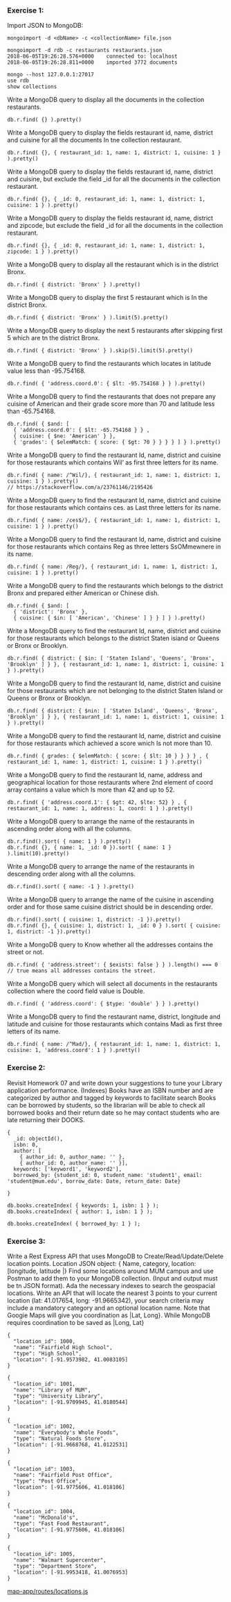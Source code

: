 ### Exercise 1:
Import JSON to MongoDB:
```
mongoimport -d <dbName> -c <collectionName> file.json

mongoimport -d rdb -c restaurants restaurants.json
2018-06-05T19:26:28.576+0000    connected to: localhost
2018-06-05T19:26:28.811+0000    imported 3772 documents

mongo --host 127.0.0.1:27017
use rdb
show collections
```


Write a MongoDB query to display all the documents in the collection restaurants.

```
db.r.find( {} ).pretty()
```

Write a MongoDB query to display the fields restaurant id, name, district and cuisine for all the documents In tne collection restaurant.

```
db.r.find( {}, { restaurant_id: 1, name: 1, district: 1, cuisine: 1 } ).pretty()
```

Write a MongoDB query to display the fields restaurant id, name, district and cuisine, but exclude the field _id for all the documents in the collection restaurant.

```
db.r.find( {}, { _id: 0, restaurant_id: 1, name: 1, district: 1, cuisine: 1 } ).pretty()
```

Write a MongoDB query to display the fields restaurant id, name, district and zipcode, but exclude the field _id for all the documents in the collection restaurant.

```
db.r.find( {}, { _id: 0, restaurant_id: 1, name: 1, district: 1, zipcode: 1 } ).pretty()
```

Write a MongoDB query to display all the restaurant which is in the district Bronx.

```
db.r.find( { district: 'Bronx' } ).pretty()
```

Write a MongoDB query to display the first 5 restaurant which is In the district Bronx.

```
db.r.find( { district: 'Bronx' } ).limit(5).pretty()
```

Write a MongoDB query to display the next 5 restaurants after skipping first 5 which are tn the district Bronx.

```
db.r.find( { district: 'Bronx' } ).skip(5).limit(5).pretty()
```

Write a MongoDB query to find the restaurants which locates in latitude value less than -95.754168.

```
db.r.find( { 'address.coord.0': { $lt: -95.754168 } } ).pretty()
```

Write a MongoDB query to find the restaurants that does not prepare any cuisine of American and their grade score more than 70 and latitude less than -65.754168.

```
db.r.find( { $and: [
  { 'address.coord.0': { $lt: -65.754168 } } ,
  { cuisine: { $ne: 'American' } },
  { 'grades': { $elemMatch: { score: { $gt: 70 } } } } ] } ).pretty()
```

Write a MongoDB query to find the restaurant Id, name, district and cuisine for those restaurants which contains Wil’ as first three letters for its name.
```
db.r.find( { name: /^Wil/}, { restaurant_id: 1, name: 1, district: 1, cuisine: 1 } ).pretty()
// https://stackoverflow.com/a/23761146/2195426
```

Write a MongoDB query to find the restaurant Id, name, district and cuisine for those restaurants which contains ces. as Last three letters for its name.

```
db.r.find( { name: /ces$/}, { restaurant_id: 1, name: 1, district: 1, cuisine: 1 } ).pretty()
```

Write a MongoDB query to find the restaurant Id, name, district and cuisine for those restaurants which contains Reg as three letters SsOMmewnere in its name.

```
db.r.find( { name: /Reg/}, { restaurant_id: 1, name: 1, district: 1, cuisine: 1 } ).pretty()
```

Write a MongoDB query to find the restaurants which belongs to the district Bronx and prepared either American or Chinese dish.

```
db.r.find( { $and: [
  { 'district': 'Bronx' },
  { cuisine: { $in: [ 'American', 'Chinese' ] } } ] } ).pretty()
```

Write a MongoDB query to find the restaurant Id, name, district and cuisine for those restaurants which belongs to the district Staten isiand or Queens or Bronx or Brooklyn.

```
db.r.find( { district: { $in: [ 'Staten Island', 'Queens', 'Bronx', 'Brooklyn' ] } }, { restaurant_id: 1, name: 1, district: 1, cuisine: 1 } ).pretty()
```

Write a MongoDB query to find the restaurant Id, name, district and cuisine for those restaurants which are not belonging to the district Staten Island or Queens or Bronx or Brooklyn.

```
db.r.find( { district: { $nin: [ 'Staten Island', 'Queens', 'Bronx', 'Brooklyn' ] } }, { restaurant_id: 1, name: 1, district: 1, cuisine: 1 } ).pretty()
```

Write a MongoDB query to find the restaurant Id, name, district and cuisine for those restaurants which achieved a score wnich Is not more than 10.

```
db.r.find( { grades: { $elemMatch: { score: { $lt: 10 } } } } , { restaurant_id: 1, name: 1, district: 1, cuisine: 1 } ).pretty()
```

Write a MongoDB query to find the restaurant Id, name, address and geographical location for those restaurants where 2nd element of coord array contains a value which Is more than 42 and up to 52.

```
db.r.find( { 'address.coord.1': { $gt: 42, $lte: 52} } , { restaurant_id: 1, name: 1, address: 1, coord: 1 } ).pretty()
```

Write a MongoDB query to arrange the name of the restaurants in ascending order along with all the columns.

```
db.r.find().sort( { name: 1 } ).pretty()
db.r.find( {}, { name: 1, _id: 0 }).sort( { name: 1 } ).limit(10).pretty()
```

Write a MongoDB query to arrange the name of the restaurants in descending order along with all the columns.

```
db.r.find().sort( { name: -1 } ).pretty()
```

Write a MongoDB query to arrange the name of the cuisine in ascending order and for those same cuisine district should be in descending order.

```
db.r.find().sort( { cuisine: 1, district: -1 }).pretty()
db.r.find( {}, { cuisine: 1, district: 1, _id: 0 } ).sort( { cuisine: 1, district: -1 }).pretty()
```

Write a MongoDB query to Know whether all the addresses contains the street or not.

```
db.r.find( { 'address.street': { $exists: false } } ).length() === 0  // true means all addresses contains the street.
```

Write a MongoDB query which will select all documents in the restaurants collection where the coord field value is Double.

```
db.r.find( { 'address.coord': { $type: 'double' } } ).pretty()
```

Write a MongoDB query to find the restaurant name, district, longitude and latitude and cuisine for those restaurants which contains Madi as first three letters of its name.

```
db.r.find( { name: /^Mad/}, { restaurant_id: 1, name: 1, district: 1, cuisine: 1, 'address.coord': 1 } ).pretty()
```


### Exercise 2:

Revisit Homework 07 and write down your suggestions to tune your Library application performance. (Indexes)
Books have an ISBN number and are categorized by author and tagged by keywords to facilitate search
Books can be borrowed by students, so the librarian will be able to check all borrowed books and their return date so he may contact students who are late returning their DOOKS.

```
{
  _id: objectId(),
  isbn: 0,
  author: [
    { author_id: 0, author_name: '' },
    { author_id: 0, author_name: '' }],
  keywords: ['keyword1', 'keyword2'],
  borrowed_by: {student_id: 0, student_name: 'student1', email: 'student@mum.edu', borrow_date: Date, return_date: Date}

}

db.books.createIndex( { keywords: 1, isbn: 1 } );
db.books.createIndex( { author: 1, isbn: 1 } );

db.books.createIndex( { borrowed_by: 1 } );
```

### Exercise 3:
Write a Rest Express API that uses MongoDB to
Create/Read/Update/Delete location points. Location JSON object: { Name, category, location: [longitude, latitude |} Find some locations around MUM campus and use Postman to add them to your MongoDB collection. (Input and output must be tn JSON format).
Ada the necessary indexes to search the geospacial locations.
Write an API that will locate the nearest 3 points to your current location (lat: 41.017654, long: -91.9665342), your search criteria may include a mandatory category and an optional location name.
Note that Googie Maps will give you coordination as |Lat, Long}. While MongoDB requires coordination to be saved as |Long, Lat}

```
{
  "location_id": 1000,
  "name": "Fairfield High School",
  "type": "High School",
  "location": [-91.9573982, 41.0083105]
}

{
  "location_id": 1001,
  "name": "Library of MUM",
  "type": "University Library",
  "location": [-91.9709945, 41.0180544]
}

{
  "location_id": 1002,
  "name": "Everybody's Whole Foods",
  "type": "Natural Foods Store",
  "location": [-91.9668768, 41.0122531]
}

{
  "location_id": 1003,
  "name": "Fairfield Post Office",
  "type": "Post Office",
  "location": [-91.9775606, 41.018106]
}

{
  "location_id": 1004,
  "name": "McDonald's",
  "type": "Fast Food Restaurant",
  "location": [-91.9775606, 41.018106]
}

{
  "location_id": 1005,
  "name": "Walmart Supercenter",
  "type": "Department Store",
  "location": [-91.9953418, 41.0076953]
}
```

[map-app/routes/locations.js](map-app/routes/locations.js)
